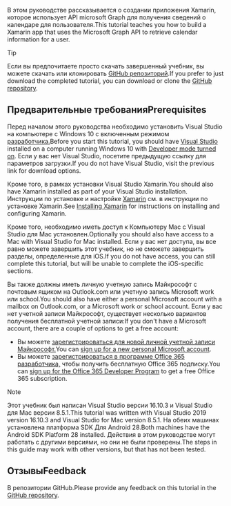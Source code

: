 <!-- markdownlint-disable MD002 MD041 -->

<span data-ttu-id="b0d48-101">В этом руководстве рассказывается о создании приложения Xamarin, которое использует API microsoft Graph для получения сведений о календаре для пользователя.</span><span class="sxs-lookup"><span data-stu-id="b0d48-101">This tutorial teaches you how to build a Xamarin app that uses the Microsoft Graph API to retrieve calendar information for a user.</span></span>

> [!TIP]
> <span data-ttu-id="b0d48-102">Если вы предпочитаете просто скачать завершенный учебник, вы можете скачать или клонировать [GitHub репозиторий](https://github.com/microsoftgraph/msgraph-training-xamarin).</span><span class="sxs-lookup"><span data-stu-id="b0d48-102">If you prefer to just download the completed tutorial, you can download or clone the [GitHub repository](https://github.com/microsoftgraph/msgraph-training-xamarin).</span></span>

## <a name="prerequisites"></a><span data-ttu-id="b0d48-103">Предварительные требования</span><span class="sxs-lookup"><span data-stu-id="b0d48-103">Prerequisites</span></span>

<span data-ttu-id="b0d48-104">Перед началом этого руководства [](https://visualstudio.microsoft.com/vs/) необходимо установить Visual Studio на компьютере с Windows 10 с включенным режимом [разработчика.](https://docs.microsoft.com/windows/uwp/get-started/enable-your-device-for-development)</span><span class="sxs-lookup"><span data-stu-id="b0d48-104">Before you start this tutorial, you should have [Visual Studio](https://visualstudio.microsoft.com/vs/) installed on a computer running Windows 10 with [Developer mode turned on](https://docs.microsoft.com/windows/uwp/get-started/enable-your-device-for-development).</span></span> <span data-ttu-id="b0d48-105">Если у вас нет Visual Studio, посетите предыдущую ссылку для параметров загрузки.</span><span class="sxs-lookup"><span data-stu-id="b0d48-105">If you do not have Visual Studio, visit the previous link for download options.</span></span>

<span data-ttu-id="b0d48-106">Кроме того, в рамках установки Visual Studio Xamarin.</span><span class="sxs-lookup"><span data-stu-id="b0d48-106">You should also have Xamarin installed as part of your Visual Studio installation.</span></span> <span data-ttu-id="b0d48-107">Инструкции по установке и настройке [Xamarin](/xamarin/cross-platform/get-started/installation) см. в инструкции по установке Xamarin.</span><span class="sxs-lookup"><span data-stu-id="b0d48-107">See [Installing Xamarin](/xamarin/cross-platform/get-started/installation) for instructions on installing and configuring Xamarin.</span></span>

<span data-ttu-id="b0d48-108">Кроме того, необходимо иметь доступ к Компьютеру Mac с Visual Studio для Mac установлен.</span><span class="sxs-lookup"><span data-stu-id="b0d48-108">Optionally you should also have access to a Mac with Visual Studio for Mac installed.</span></span> <span data-ttu-id="b0d48-109">Если у вас нет доступа, вы все равно можете завершить этот учебник, но не сможете завершить разделы, определенные для iOS.</span><span class="sxs-lookup"><span data-stu-id="b0d48-109">If you do not have access, you can still complete this tutorial, but will be unable to complete the iOS-specific sections.</span></span>

<span data-ttu-id="b0d48-110">Вы также должны иметь личную учетную запись Майкрософт с почтовым ящиком на Outlook.com или учетную запись Microsoft work или school.</span><span class="sxs-lookup"><span data-stu-id="b0d48-110">You should also have either a personal Microsoft account with a mailbox on Outlook.com, or a Microsoft work or school account.</span></span> <span data-ttu-id="b0d48-111">Если у вас нет учетной записи Майкрософт, существует несколько вариантов получения бесплатной учетной записи:</span><span class="sxs-lookup"><span data-stu-id="b0d48-111">If you don't have a Microsoft account, there are a couple of options to get a free account:</span></span>

- <span data-ttu-id="b0d48-112">Вы можете [зарегистрироваться для новой личной учетной записи Майкрософт.](https://signup.live.com/signup?wa=wsignin1.0&rpsnv=12&ct=1454618383&rver=6.4.6456.0&wp=MBI_SSL_SHARED&wreply=https://mail.live.com/default.aspx&id=64855&cbcxt=mai&bk=1454618383&uiflavor=web&uaid=b213a65b4fdc484382b6622b3ecaa547&mkt=E-US&lc=1033&lic=1)</span><span class="sxs-lookup"><span data-stu-id="b0d48-112">You can [sign up for a new personal Microsoft account](https://signup.live.com/signup?wa=wsignin1.0&rpsnv=12&ct=1454618383&rver=6.4.6456.0&wp=MBI_SSL_SHARED&wreply=https://mail.live.com/default.aspx&id=64855&cbcxt=mai&bk=1454618383&uiflavor=web&uaid=b213a65b4fdc484382b6622b3ecaa547&mkt=E-US&lc=1033&lic=1).</span></span>
- <span data-ttu-id="b0d48-113">Вы можете [зарегистрироваться в программе Office 365 разработчика,](https://developer.microsoft.com/office/dev-program) чтобы получить бесплатную Office 365 подписку.</span><span class="sxs-lookup"><span data-stu-id="b0d48-113">You can [sign up for the Office 365 Developer Program](https://developer.microsoft.com/office/dev-program) to get a free Office 365 subscription.</span></span>

> [!NOTE]
> <span data-ttu-id="b0d48-114">Этот учебник был написан Visual Studio версии 16.10.3 и Visual Studio для Mac версии 8.5.1.</span><span class="sxs-lookup"><span data-stu-id="b0d48-114">This tutorial was written with Visual Studio 2019 version 16.10.3 and Visual Studio for Mac version 8.5.1.</span></span> <span data-ttu-id="b0d48-115">На обеих машинах установлена платформа SDK Для Android 28.</span><span class="sxs-lookup"><span data-stu-id="b0d48-115">Both machines have the Android SDK Platform 28 installed.</span></span> <span data-ttu-id="b0d48-116">Действия в этом руководстве могут работать с другими версиями, но они не были проверены.</span><span class="sxs-lookup"><span data-stu-id="b0d48-116">The steps in this guide may work with other versions, but that has not been tested.</span></span>

## <a name="feedback"></a><span data-ttu-id="b0d48-117">Отзывы</span><span class="sxs-lookup"><span data-stu-id="b0d48-117">Feedback</span></span>

<span data-ttu-id="b0d48-118">В репозитории [](https://github.com/microsoftgraph/msgraph-training-xamarin)GitHub.</span><span class="sxs-lookup"><span data-stu-id="b0d48-118">Please provide any feedback on this tutorial in the [GitHub repository](https://github.com/microsoftgraph/msgraph-training-xamarin).</span></span>
